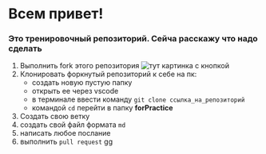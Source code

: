 # Всем привет! 

### Это тренировочный репозиторий. Сейча расскажу что надо сделать

1. Выполнить fork этого репозитория
![тут картинка с кнопкой](fork.jpg)
2. Клонировать форкнутый репозиторий к себе на пк:
    * создать новую пустую папку
    * открыть ее через vscode
    * в терминале ввести команду ```git clone ссылка_на_репозиторий```
    * командой ```cd``` перейти в папку **forPractice**
3. Создать свою ветку
4. создать свой файл формата ```md```
5. написать любое послание
6. выполнить ```pull request```
gg
